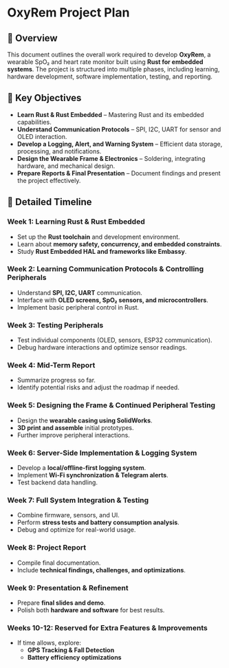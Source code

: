 # OxyRem Project Plan

## 📌 Overview

This document outlines the overall work required to develop **OxyRem**, a wearable SpO₂ and heart rate monitor built using **Rust for embedded systems**. The project is structured into multiple phases, including learning, hardware development, software implementation, testing, and reporting.

## 🚀 Key Objectives

- **Learn Rust & Rust Embedded** – Mastering Rust and its embedded capabilities.
- **Understand Communication Protocols** – SPI, I2C, UART for sensor and OLED interaction.
- **Develop a Logging, Alert, and Warning System** – Efficient data storage, processing, and notifications.
- **Design the Wearable Frame & Electronics** – Soldering, integrating hardware, and mechanical design.
- **Prepare Reports & Final Presentation** – Document findings and present the project effectively.

## 📅 Detailed Timeline

### **Week 1: Learning Rust & Rust Embedded**

- Set up the **Rust toolchain** and development environment.
- Learn about **memory safety, concurrency, and embedded constraints**.
- Study **Rust Embedded HAL and frameworks like Embassy**.

### **Week 2: Learning Communication Protocols & Controlling Peripherals**

- Understand **SPI, I2C, UART** communication.
- Interface with **OLED screens, SpO₂ sensors, and microcontrollers**.
- Implement basic peripheral control in Rust.

### **Week 3: Testing Peripherals**

- Test individual components (OLED, sensors, ESP32 communication).
- Debug hardware interactions and optimize sensor readings.

### **Week 4: Mid-Term Report**

- Summarize progress so far.
- Identify potential risks and adjust the roadmap if needed.

### **Week 5: Designing the Frame & Continued Peripheral Testing**

- Design the **wearable casing using SolidWorks**.
- **3D print and assemble** initial prototypes.
- Further improve peripheral interactions.

### **Week 6: Server-Side Implementation & Logging System**

- Develop a **local/offline-first logging system**.
- Implement **Wi-Fi synchronization & Telegram alerts**.
- Test backend data handling.

### **Week 7: Full System Integration & Testing**

- Combine firmware, sensors, and UI.
- Perform **stress tests and battery consumption analysis**.
- Debug and optimize for real-world usage.

### **Week 8: Project Report**

- Compile final documentation.
- Include **technical findings, challenges, and optimizations**.

### **Week 9: Presentation & Refinement**

- Prepare **final slides and demo**.
- Polish both **hardware and software** for best results.

### **Weeks 10-12: Reserved for Extra Features & Improvements**

- If time allows, explore:
  - **GPS Tracking & Fall Detection**
  - **Battery efficiency optimizations**


